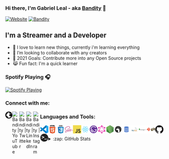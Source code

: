 ### Hi there, I'm Gabriel Leal - aka [Bandity](www.twitch.tv/bandity) 👋

[![Website](https://img.shields.io/website?label=tropadatuga.com&style=for-the-badge&url=https%3A%2F%2Fcodestackr.com)](https://tropadatuga.com)
[![Bandity](https://img.shields.io/twitter/follow/Bandity_?color=1DA1F2&logo=twitter&style=for-the-badge)](https://twitter.com/intent/follow?original_referer=https%3A%2F%2Fgithub.com%2FcodeSTACKr&screen_name=Bandity_)

## I'm a Streamer and a Developer 
- 🧠 I love to learn new things, currently i'm learning everything
- 🧠 I’m looking to collaborate with any creators
- 🥅 2021 Goals: Contribute more into any Open Source projects
- 😹 Fun fact: I'm a quick learner

### Spotify Playing 🎧

[<img src="https://now-playing-codestackr.vercel.app/api/spotify-playing" alt="Spotify Playing" width="350" />](https://open.spotify.com/user/sbanditys?si=MeypT23kTiKqupe1WVlzOg)

### Connect with me:

[<img align="left" alt="bandity.net" width="22px" src="https://raw.githubusercontent.com/iconic/open-iconic/master/svg/globe.svg" />](https://www.bandity.net)
[<img align="left" alt="Bandity | YouTube" width="22px" src="https://cdn.jsdelivr.net/npm/simple-icons@v3/icons/youtube.svg" />](https://www.youtube.com/channel/UCCc8auKbnbIwpjQNHHA4Rsw)
[<img align="left" alt="Bandity | Twitter" width="22px" src="https://cdn.jsdelivr.net/npm/simple-icons@v3/icons/twitter.svg" />](https://twitter.com/Bandity_)
[<img align="left" alt="Bandity | LinkedIn" width="22px" src="https://cdn.jsdelivr.net/npm/simple-icons@v3/icons/linkedin.svg" />](https://www.linkedin.com/in/bandity-leal-90076616a/)
[<img align="left" alt="Bandity | Instagram" width="22px" src="https://cdn.jsdelivr.net/npm/simple-icons@v3/icons/instagram.svg" />](https://www.instagram.com/sbanditys/)

### Languages and Tools:

[<img align="left" alt="Visual Studio Code" width="26px" src="https://raw.githubusercontent.com/github/explore/80688e429a7d4ef2fca1e82350fe8e3517d3494d/topics/visual-studio-code/visual-studio-code.png" />]()
[<img align="left" alt="HTML5" width="26px" src="https://raw.githubusercontent.com/github/explore/80688e429a7d4ef2fca1e82350fe8e3517d3494d/topics/html/html.png" />]()
[<img align="left" alt="CSS3" width="26px" src="https://raw.githubusercontent.com/github/explore/80688e429a7d4ef2fca1e82350fe8e3517d3494d/topics/css/css.png" />]()
[<img align="left" alt="Sass" width="26px" src="https://raw.githubusercontent.com/github/explore/80688e429a7d4ef2fca1e82350fe8e3517d3494d/topics/sass/sass.png" />]()
[<img align="left" alt="JavaScript" width="26px" src="https://raw.githubusercontent.com/github/explore/80688e429a7d4ef2fca1e82350fe8e3517d3494d/topics/javascript/javascript.png" />]()
[<img align="left" alt="React" width="26px" src="https://raw.githubusercontent.com/github/explore/80688e429a7d4ef2fca1e82350fe8e3517d3494d/topics/react/react.png" />]()
[<img align="left" alt="Gatsby" width="26px" src="https://raw.githubusercontent.com/github/explore/e94815998e4e0713912fed477a1f346ec04c3da2/topics/gatsby/gatsby.png" />]()
[<img align="left" alt="GraphQL" width="26px" src="https://raw.githubusercontent.com/github/explore/80688e429a7d4ef2fca1e82350fe8e3517d3494d/topics/graphql/graphql.png" />]()
[<img align="left" alt="Node.js" width="26px" src="https://raw.githubusercontent.com/github/explore/80688e429a7d4ef2fca1e82350fe8e3517d3494d/topics/nodejs/nodejs.png" />]()
[<img align="left" alt="Deno" width="26px" src="https://raw.githubusercontent.com/github/explore/361e2821e2dea67711cde99c9c40ed357061cf27/topics/deno/deno.png" />]()
[<img align="left" alt="SQL" width="26px" src="https://raw.githubusercontent.com/github/explore/80688e429a7d4ef2fca1e82350fe8e3517d3494d/topics/sql/sql.png" />]()
[<img align="left" alt="MySQL" width="26px" src="https://raw.githubusercontent.com/github/explore/80688e429a7d4ef2fca1e82350fe8e3517d3494d/topics/mysql/mysql.png" />]()
[<img align="left" alt="MongoDB" width="26px" src="https://raw.githubusercontent.com/github/explore/80688e429a7d4ef2fca1e82350fe8e3517d3494d/topics/mongodb/mongodb.png" />]()
[<img align="left" alt="Git" width="26px" src="https://raw.githubusercontent.com/github/explore/80688e429a7d4ef2fca1e82350fe8e3517d3494d/topics/git/git.png" />]()
[<img align="left" alt="GitHub" width="26px" src="https://raw.githubusercontent.com/github/explore/78df643247d429f6cc873026c0622819ad797942/topics/github/github.png" />]()
[<img align="left" alt="Terminal" width="26px" src="https://raw.githubusercontent.com/github/explore/80688e429a7d4ef2fca1e82350fe8e3517d3494d/topics/terminal/terminal.png" />]()

<br />
<br />

<!--END_SECTION:activity-->

</details>

<details>
  <summary>:zap: GitHub Stats</summary>

  <img align="left" alt="Gabriel's GitHub Stats" src="https://github-readme-stats.codestackr.vercel.app/api?username=Bandity_&show_icons=true&hide_border=true" />

</details>
